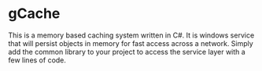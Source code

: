 gCache
========

This is a memory based caching system written in C#. It is windows service that will persist objects in memory for fast access across a network. Simply add the common library to your project to access the service layer with a few lines of code.

